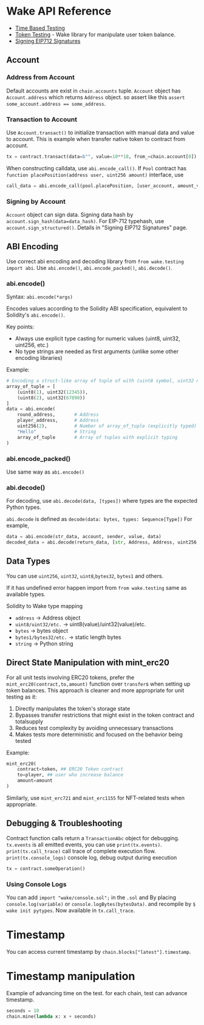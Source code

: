 # Wake API Reference

- [Time Based Testing](time-based-testing.md)
- [Token Testing](token-testing.md) - Wake library for manipulate user token balance.
- [Signing EIP712 Signatures](permit-functions-with-eip712-signatures.md)

## Account

### Address from Account

Default accounts are exist in `chain.accounts` tuple.
`Account` object has `Account.address` which returns `Address` object.
so assert like this `assert some_account.address == some_address`.

### Transaction to Account

Use `Account.transact()` to initialize transaction with manual data and value to account.
This is example when transfer native token to contract from account.

```py
tx = contract.transact(data=b"", value=10**18, from_=chain.account[0])
```

When constructing calldata, use `abi.encode_call()`.
If `Pool` contract has `function placePosition(address user, uint256 amount)` interface, use

```python
call_data = abi.encode_call(pool.placePosition, [user_account, amount_value])
```

### Signing by Account

`Account` object can sign data.
Signing data hash by `account.sign_hash(data=data_hash)`.
For EIP-712 typehash, use `account.sign_structured()`.
Details in "Signing EIP712 Signatures" page.

## ABI Encoding

Use correct abi encoding and decoding library from `from wake.testing import abi`.
Use `abi.encode()`, `abi.encode_packed()`, `abi.decode()`.

### abi.encode()

Syntax: `abi.encode(*args)`

Encodes values according to the Solidity ABI specification, equivalent to Solidity's `abi.encode()`.

Key points:

- Always use explicit type casting for numeric values (uint8, uint32, uint256, etc.)
- No type strings are needed as first arguments (unlike some other encoding libraries)

Example:

```python
# Encoding a struct-like array of tuple of with (uint8 symbol, uint32 numbers)
array_of_tuple = [
    (uint8(1), uint32(12345)),
    (uint8(2), uint32(67890))
]
data = abi.encode(
    round_address,       # Address
    player_address,      # Address
    uint256(2),          # Number of array_of_tuple (explicitly typed)
    "Hello"              # String
    array_of_tuple       # Array of tuples with explicit typing
)
```

### abi.encode_packed()

Use same way as `abi.encode()`

### abi.decode()

For decoding, use `abi.decode(data, [types])` where types are the expected Python types.

`abi.decode` is defined as `decode(data: bytes, types: Sequence[Type])`
For example,

```python
data = abi.encode(str_data, account, sender, value, data)
decoded_data = abi.decode(return_data, [str, Address, Address, uint256, bytes])
```

## Data Types

You can use `uint256`, `uint32`, `uint8`,`bytes32`, `bytes1` and others.

If it has undefined error happen import from `from wake.testing` same as available types.

Solidity to Wake type mapping

- `address` → Address object
- `uint8/uint32/etc.` → uint8(value)/uint32(value)/etc.
- `bytes` → bytes object
- `bytes1/bytes32/etc.` → static length bytes
- `string` → Python string

## Direct State Manipulation with mint_erc20

For all unit tests involving ERC20 tokens, prefer the `mint_erc20(contract,to,amount)` function over `transfer`s when setting up token balances. This approach is cleaner and more appropriate for unit testing as it:

1. Directly manipulates the token's storage state
2. Bypasses transfer restrictions that might exist in the token contract and totalsupply
3. Reduces test complexity by avoiding unnecessary transactions
4. Makes tests more deterministic and focused on the behavior being tested

Example:

```python
mint_erc20(
    contract=token, ## ERC20 Token contract
    to=player, ## user who increase balance
    amount=amount
)
```

Similarly, use `mint_erc721` and `mint_erc1155` for NFT-related tests when appropriate.

## Debugging & Troubleshooting

Contract function calls return a `TransactionAbc` object for debugging.
`tx.events` is all emitted events, you can use `print(tx.events)`.
`print(tx.call_trace)` call trace of complete execution flow.
`print(tx.console_logs)` console log, debug output during execution

```python
tx = contract.someOperation()
```

### Using Console Logs

You can add `import "wake/console.sol";` in the `.sol` and
By placing `console.log(variable)` or `console.logBytes(bytesData)`. and recompile by `$ wake init pytypes`.
Now available in `tx.call_trace`.

# Timestamp

You can access current timestamp by `chain.blocks["latest"].timestamp`.

# Timestamp manipulation

Example of advancing time on the test. for each chain, test can advance timestamp.

```python
seconds = 10
chain.mine(lambda x: x + seconds)
```

